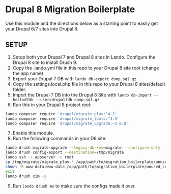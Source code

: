 # Drupal 8 Migration Boilerplate 

Use this module and the directions below as a starting point to easily get your Drupal 6/7 sites into Drupal 8.

## SETUP

1. Setup both your Drupal 7 and Drupal 8 sites in Lando.  Configure the Drupal 8 site to install Drush 9.
2. Copy the .lando.yml file in this repo to your Drupal 8 site root (change the app name)
3. Export your Drupal 7 DB with ```lando db-export dump.sql.gz```
4. Copy the settings.local.php file in this repo to your Drupal 8 sites/default folder.
5. Import the Drupal 7 DB into the Drupal 8 Site with ```lando db-import --host=d7db --user=drupal7db dump.sql.gz```
6. Run this in your Drupal 8 project root:

```bash
lando composer require 'drupal/migrate_plus:^4.2'
lando composer require 'drupal/migrate_tools:^4.5'
lando composer require 'drupal/migrate_upgrade:~3.0.0'
```

7. Enable this module.
8. Run the following commands in your D8 site:

```bash
lando drush migrate-upgrade --legacy-db-key=migrate --configure-only
lando drush config-export --destination=/tmp/migrate
lando ssh -s appserver -u root
cp /tmp/migrate/migrate_plus.* /app/path/to/migration_boilerplate/unused_config
chown -R www-data:www-data /app/path/to/migration_boilerplate/unused_config
exit
lando drush cim -y
```

9. Run ```lando drush ms``` to make sure the configs made it over.
